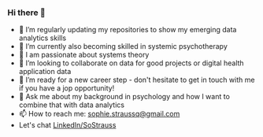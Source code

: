 ### Hi there 👋

- 🔭 I’m regularly updating my repositories to show my emerging data analytics skills
- 🌱 I’m currently also becoming skilled in systemic psychotherapy
- 🤖 I am passionate about systems theory
- 👯 I’m looking to collaborate on data for good projects or digital health application data 
- 🤔 I’m ready for a new career step - don't hesitate to get in touch with me if you have a jop opportunity!
- 💬 Ask me about my background in psychology and how I want to combine that with data analytics
- 📫 How to reach me: sophie.straussq@gmail.com
- Let's chat [LinkedIn/SoStrauss](https://linkedin.com/in/sophie-strauß-data-analyst) 
